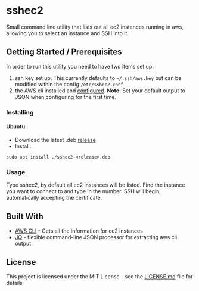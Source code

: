 # sshec2

Small command line utility that lists out all ec2 instances running in aws, allowing you to select an instance and SSH into it.

## Getting Started / Prerequisites

In order to run this utility you need to have two items set up:
1. ssh key set up. This currently defaults to ```~/.ssh/aws.key``` but can be modified within the config ```/etc/sshec2.conf```
2. the AWS cli installed and [configured](https://docs.aws.amazon.com/cli/latest/userguide/cli-chap-configure.html). 
**Note:** Set your default output to JSON when configuring for the first time.

### Installing  

#### Ubuntu:
- Download the latest .deb [release](https://github.com/jburnham96/sshec2/releases)
- Install:
``` 
sudo apt install ./sshec2-<release>.deb
```

### Usage
Type sshec2, by default all ec2 instances will be listed. Find the instance you want to connect to and type in the number. SSH will begin, automatically accepting the certificate.

## Built With

* [AWS CLI](https://docs.aws.amazon.com/cli/) - Gets all the information for ec2 instances
* [JQ](https://stedolan.github.io/jq/) - flexible command-line JSON processor for extracting aws cli output

## License

This project is licensed under the MIT License - see the [LICENSE.md](LICENSE.md) file for details
